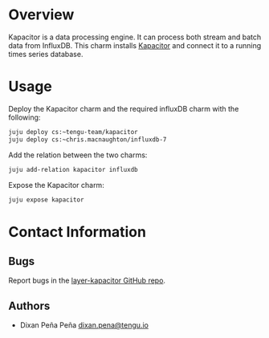 # Overview

Kapacitor is a data processing engine.  It can process both stream and batch
data from InfluxDB. This charm installs [Kapacitor](https://docs.influxdata.com/kapacitor)
and connect it to a running times series database.

# Usage

Deploy the Kapacitor charm and the required influxDB charm with the following:

```bash
juju deploy cs:~tengu-team/kapacitor
juju deploy cs:~chris.macnaughton/influxdb-7
```
Add the relation between the two charms:

```bash
juju add-relation kapacitor influxdb
```

Expose the Kapacitor charm:

```bash
juju expose kapacitor
```

# Contact Information

## Bugs

Report bugs in the [layer-kapacitor GitHub repo](https://github.com/tengu-team/layer-kapacitor/issues).

## Authors

 - Dixan Peña Peña <dixan.pena@tengu.io>
